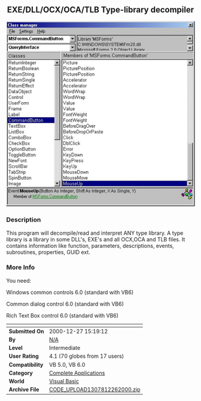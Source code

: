 ﻿<div align="center">

## EXE/DLL/OCX/OCA/TLB Type\-library decompiler

<img src="PIC200012262320309733.jpg">
</div>

### Description

This program will decompile/read and interpret ANY type library. A type library is a library in some DLL's, EXE's and all OCX,OCA and TLB files. It contains information like function, parameters, descriptions, events, subroutines, properties, GUID ext.
 
### More Info
 
You need:

Windows common controls 6.0 (standard with VB6)

Common dialog control 6.0  (standard with VB6)

Rich Text Box control 6.0  (standard with VB6)


<span>             |<span>
---                |---
**Submitted On**   |2000-12-27 15:19:12
**By**             |[N/A](https://github.com/Planet-Source-Code/PSCIndex/blob/master/ByAuthor/empty.md)
**Level**          |Intermediate
**User Rating**    |4.1 (70 globes from 17 users)
**Compatibility**  |VB 5\.0, VB 6\.0
**Category**       |[Complete Applications](https://github.com/Planet-Source-Code/PSCIndex/blob/master/ByCategory/complete-applications__1-27.md)
**World**          |[Visual Basic](https://github.com/Planet-Source-Code/PSCIndex/blob/master/ByWorld/visual-basic.md)
**Archive File**   |[CODE\_UPLOAD1307812262000\.zip](https://github.com/Planet-Source-Code/exe-dll-ocx-oca-tlb-type-library-decompiler__1-13892/archive/master.zip)








